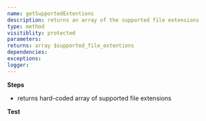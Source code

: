 ```yaml
---
name: getSupportedExtentions
description: returns an array of the supported file extensions
type: method
visitiblity: protected
parameters: 
returns: array $supported_file_extentions
dependencies:
exceptions:
logger: 
---
```



**Steps**
- returns hard-coded array of supported file extensions 

**Test**

